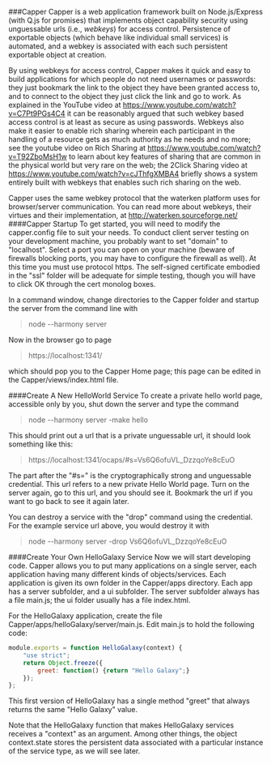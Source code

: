 ###Capper
Capper is a web application framework built on Node.js/Express (with Q.js for promises) that implements object capability security using unguessable urls (i.e., _webkeys_) for access control. Persistence of exportable objects (which behave like individual small services) is automated, and a webkey is associated with each such persistent exportable object at creation.

By using webkeys for access control, Capper makes it quick and easy to build applications for which people do not need usernames or passwords: they just bookmark the link to the object they have been granted access to, and to connect to the object they just click the link and go to work. As explained in the YouTube video at https://www.youtube.com/watch?v=C7Pt9PGs4C4 it can be reasonably argued that such webkey based access control is at least as secure as using passwords. Webkeys also make it easier to enable rich sharing wherein each participant in the handling of a resource gets as much authority as he needs and no more; see the youtube video on Rich Sharing at https://www.youtube.com/watch?v=T92ZboMsH1w to learn about key features of sharing that are common in the physical world but very rare on the web; the 2Click Sharing video at https://www.youtube.com/watch?v=cJThfgXMBA4 briefly shows a system entirely built with webkeys that enables such rich sharing on the web.

Capper uses the same webkey protocol that the waterken platform uses for browser/server communication. You can read more about webkeys, their virtues and their implementation, at http://waterken.sourceforge.net/
####Capper Startup
To get started, you will need to modify the capper.config file to suit your needs. To conduct client server testing on your development machine, you probably want to set "domain" to "localhost". Select a port you can open on your machine (beware of firewalls blocking ports, you may have to configure the firewall as well). At this time you must use protocol https. The self-signed certificate embodied in the "ssl" folder will be adequate for simple testing, though you will have to click OK through the cert monolog boxes.

In a command window, change directories to the Capper folder and startup the server from the command line with
>node --harmony server

Now in the browser go to page 
>https://localhost:1341/

which should pop you to the Capper Home page; this page can be edited in the Capper/views/index.html file.

####Create A New HelloWorld Service
To create a private hello world page, accessible only by you, shut down the server and type the command
>node --harmony server -make hello

This should print out a url that is a private unguessable url, it should look something like this:
>https://localhost:1341/ocaps/#s=Vs6Q6ofuVL_DzzqoYe8cEuO

The part after the "#s=" is the cryptographically strong and unguessable credential. This url refers to a new private Hello World page. Turn on the server again, go to this url, and you should see it. Bookmark the url if you want to go back to see it again later.

You can destroy a service with the "drop" command using the credential. For the example service url above, you would destroy it with
>node --harmony server -drop Vs6Q6ofuVL_DzzqoYe8cEuO

####Create Your Own HelloGalaxy Service
Now we will start developing code. Capper allows you to put many applications on a single server, each application having many different kinds of objects/services. Each application is given its own folder in the Capper/apps directory. Each app has a server subfolder, and a ui subfolder. The server subfolder always has a file main.js; the ui folder usually has a file index.html.

For the HelloGalaxy application, create the file Capper/apps/helloGalaxy/server/main.js. Edit main.js to hold the following code:

```javascript
module.exports = function HelloGalaxy(context) {
    "use strict";
    return Object.freeze({
        greet: function() {return "Hello Galaxy";}
    });
};
```

This first version of HelloGalaxy has a single method "greet" that always returns the same "Hello Galaxy" value. 

Note that the HelloGalaxy function that makes HelloGalaxy services receives a "context" as an argument. Among other things, the object context.state stores the persistent data associated with a particular instance of the service type, as we will see later.


